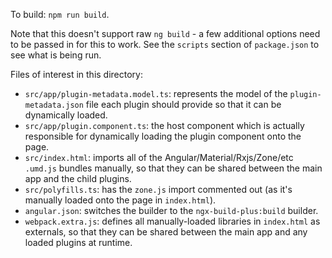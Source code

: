 To build: `npm run build`.

Note that this doesn't support raw `ng build` - a few additional options need to be passed in for this to work. See the
`scripts` section of `package.json` to see what is being run.

Files of interest in this directory:

*   `src/app/plugin-metadata.model.ts`: represents the model of the `plugin-metadata.json` file each plugin should 
    provide so that it can be dynamically loaded.
*   `src/app/plugin.component.ts`: the host component which is actually responsible for dynamically loading the plugin
    component onto the page.
*   `src/index.html`: imports all of the Angular/Material/Rxjs/Zone/etc `.umd.js` bundles manually, so that they can be 
    shared between the main app and the child plugins.
*   `src/polyfills.ts`: has the `zone.js` import commented out (as it's manually loaded onto the page in `index.html`).
*   `angular.json`: switches the builder to the `ngx-build-plus:build` builder.
*   `webpack.extra.js`: defines all manually-loaded libraries in `index.html` as externals, so that they can be shared
    between the main app and any loaded plugins at runtime.